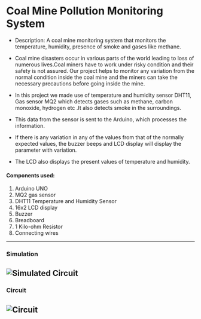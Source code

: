 # Coal Mine Pollution Monitoring System

- Description: A coal mine monitoring system that monitors the temperature, humidity, presence of smoke and gases like methane.

- Coal mine disasters occur in various parts of the world leading to loss of numerous lives.Coal miners have to work under risky condition and their safety is not assured. Our project helps to monitor any variation from the normal condition inside the coal mine and the miners can take the necessary precautions before going inside the mine.
- In this project we made use of temperature and humidity sensor DHT11, Gas sensor MQ2 which detects gases such as methane, carbon monoxide, hydrogen etc .It also detects smoke in the surroundings.
- This data from the sensor is sent to the Arduino, which processes the information.
- If there is any variation in any of the values from that of the normally expected values, the buzzer beeps and LCD display will display the parameter with variation.
- The LCD also displays the present values of temperature and humidity. 

#### Components used:
1. Arduino UNO
2. MQ2 gas sensor
3. DHT11 Temperature and Humidity Sensor
4. 16x2 LCD display
5. Buzzer
6. Breadboard
7. 1 Kilo-ohm Resistor
8. Connecting wires

---

### Simulation
![Simulated Circuit](https://github.com/jemma-mg/coal_mine_pollution_monitoring_system/blob/main/images/Screenshot%20(2070).png)
---

### Circuit
![Circuit](https://github.com/jemma-mg/coal_mine_pollution_monitoring_system/blob/main/images/circuit.jpeg)
---
